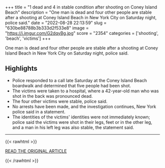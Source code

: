 +++
title = "1 dead and 4 in stable condition after shooting on Coney Island Beach"
description = "One man is dead and four other people are stable after a shooting at Coney Island Beach in New York City on Saturday night, police said."
date = "2022-08-28 22:13:59"
slug = "630be88788b3b333d2f533e8"
image = "https://i.imgur.com/G2dqyBg.jpg"
score = "2354"
categories = ['shooting', 'beach', 'victims']
+++

One man is dead and four other people are stable after a shooting at Coney Island Beach in New York City on Saturday night, police said.

## Highlights

- Police responded to a call late Saturday at the Coney Island Beach boardwalk and determined that five people had been shot.
- The victims were taken to a hospital, where a 42-year-old man who was shot in the back was pronounced dead.
- The four other victims were stable, police said.
- No arrests have been made, and the investigation continues, New York police said in a statement.
- The identities of the victims' identities were not immediately known; police said the victims were shot in their legs, feet or in the other leg, and a man in his left leg was also stable, the statement said.

---

{{< rawhtml >}}
  <p class="article-category">
    <a target="_blank" href="https://www.nbcnews.com/news/us-news/1-dead-4-stable-condition-shooting-coney-island-beach-rcna45147">READ THE ORIGINAL ARTICLE</a>
  </p>
{{< /rawhtml >}}
